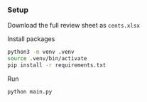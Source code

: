 ### Setup

Download the full review sheet as `cents.xlsx`

Install packages

```bash
python3 -m venv .venv
source .venv/bin/activate
pip install -r requirements.txt
```

Run

```bash
python main.py
```